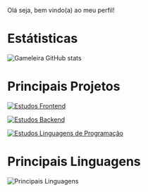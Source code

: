 Olá seja, bem vindo(a) ao meu perfil!

# Estátisticas
![Gameleira GitHub stats](https://github-readme-stats.vercel.app/api?username=GAMELEIRA&show_icons=true&theme=default&locale=pt-br)

# Principais Projetos
[![Estudos Frontend](https://github-readme-stats.vercel.app/api/pin/?username=GAMELEIRA&repo=estudos-frontend&theme=default&show_icons=true&show_owner=true&locale=pt-br)](https://github.com/GAMELEIRA/estudos-frontend)

[![Estudos Backend](https://github-readme-stats.vercel.app/api/pin/?username=GAMELEIRA&repo=estudos-backend&theme=default&show_icons=true&show_owner=true&locale=pt-br)](https://github.com/GAMELEIRA/estudos-backend)

[![Estudos Linguagens de Programação](https://github-readme-stats.vercel.app/api/pin/?username=GAMELEIRA&repo=estudos-linguagens-programacao&theme=default&show_icons=true&show_owner=true&locale=pt-br)](https://github.com/GAMELEIRA/estudos-linguagens-programacao)

# Principais Linguagens
![Principais Linguagens](https://github-readme-stats.vercel.app/api/top-langs/?username=anuraghazra&size_weight=0.5&count_weight=0.5&locale=pt-br)